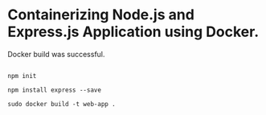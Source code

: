 # Containerizing Node.js and Express.js Application using Docker.

Docker build was successful.

```

npm init

npm install express --save

sudo docker build -t web-app .

```
